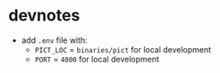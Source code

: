 # devnotes

- add `.env` file with:
  - `PICT_LOC` = `binaries/pict` for local development
  - `PORT` = `4000` for local development
